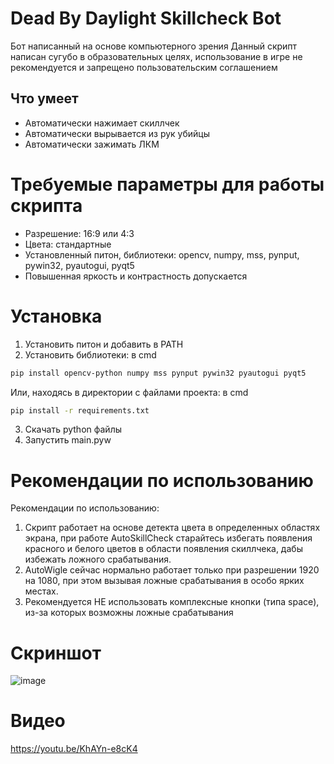 # Dead By Daylight Skillcheck Bot
Бот написанный на основе компьютерного зрения
Данный скрипт написан сугубо в образовательных целях, использование в игре не рекомендуется и запрещено пользовательским соглашением
## Что умеет
- Автоматически нажимает скиллчек
- Автоматически вырывается из рук убийцы
- Автоматически зажимать ЛКМ
# Требуемые параметры для работы скрипта
- Разрешение: 16:9 или 4:3
- Цвета: стандартные
- Установленный питон, библиотеки: opencv, numpy, mss, pynput, pywin32, pyautogui, pyqt5
- Повышенная яркость и контрастность допускается
# Установка
1. Установить питон и добавить в PATH
2. Установить библиотеки: в cmd
```bash
pip install opencv-python numpy mss pynput pywin32 pyautogui pyqt5
```
Или, находясь в директории с файлами проекта: в cmd
```bash
pip install -r requirements.txt
```
3. Скачать python файлы
4. Запустить main.pyw
# Рекомендации по использованию
Рекомендации по использованию:
1. Скрипт работает на основе детекта цвета в определенных областях экрана, при работе AutoSkillCheck старайтесь избегать появления красного и белого цветов в области появления скиллчека, дабы избежать ложного срабатывания.
2. AutoWigle сейчас нормально работает только при разрешении 1920 на 1080, при этом вызывая ложные срабатывания в особо ярких местах.
3. Рекомендуется НЕ использовать комплексные кнопки (типа space), из-за которых возможны ложные срабатывания
# Скриншот
![image](https://user-images.githubusercontent.com/69106429/130495785-1e99b776-5cec-43f3-8733-ecd51ff4c493.png)
# Видео
https://youtu.be/KhAYn-e8cK4

